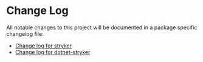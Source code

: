# Change Log

All notable changes to this project will be documented in a package specific changelog file:

* [Change log for stryker](/src/Stryker.Core/CHANGELOG.md)
* [Change log for dotnet-stryker](/src/Stryker.CLI/CHANGELOG.md)
